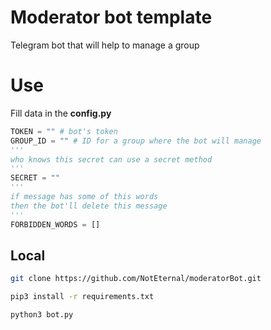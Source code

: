 # Moderator bot template

Telegram bot that will help to manage a group

# Use

Fill data in the **config.py**

```python
TOKEN = "" # bot's token
GROUP_ID = "" # ID for a group where the bot will manage
'''
who knows this secret can use a secret method
'''
SECRET = ""
'''
if message has some of this words
then the bot'll delete this message
'''
FORBIDDEN_WORDS = []
```

## Local

```bash
git clone https://github.com/NotEternal/moderatorBot.git

pip3 install -r requirements.txt

python3 bot.py
```
